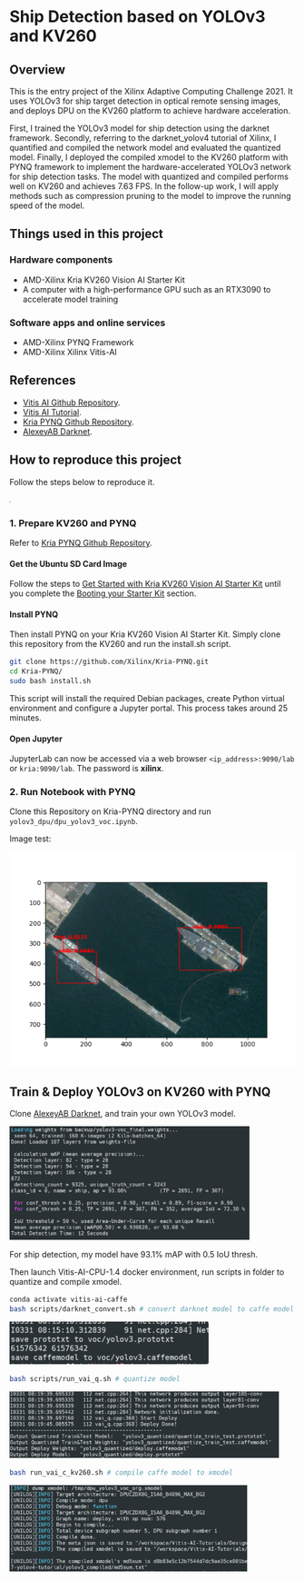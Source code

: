 # Ship Detection based on YOLOv3 and KV260

## Overview

This is the entry project of the Xilinx Adaptive Computing Challenge 2021. It uses YOLOv3 for ship target detection in optical remote sensing images, and deploys DPU on the KV260 platform to achieve hardware acceleration. 

First, I trained the YOLOv3 model for ship detection using the darknet framework. Secondly, referring to the darknet_yolov4 tutorial of Xilinx, I quantified and compiled the network model and evaluated the quantized model. Finally, I deployed the compiled xmodel to the KV260 platform with PYNQ framework to implement the hardware-accelerated YOLOv3 network for ship detection tasks. The model with quantized and compiled performs well on KV260 and achieves 7.63 FPS. In the follow-up work, I will apply methods such as compression pruning to the model to improve the running speed of the model.

## Things used in this project

### Hardware components

* AMD-Xilinx Kria KV260 Vision AI Starter Kit
* A computer with a high-performance GPU such as an RTX3090 to accelerate model training

### Software apps and online services

* AMD-Xilinx PYNQ Framework
* AMD-Xilinx Xilinx Vitis-AI

## References

* [Vitis AI Github Repository](https://github.com/Xilinx/Vitis-AI).
* [Vitis AI Tutorial](https://github.com/Xilinx/Vitis-AI-Tutorials).
* [Kria PYNQ Github Repository](https://github.com/Xilinx/Kria-PYNQ).
* [AlexeyAB Darknet](https://github.com/AlexeyAB/darknet).

## How to reproduce this project

Follow the steps below to reproduce it.

<img src="https://github.com/xlsjdjdk/Ship-Detection-based-on-YOLOv3-and-KV260/blob/master/img/kv260.png" style="zoom: 15%;" />

### 1. Prepare KV260 and PYNQ

Refer to [Kria PYNQ Github Repository](https://github.com/Xilinx/Kria-PYNQ).

#### Get the Ubuntu SD Card Image

Follow the steps to [Get Started with Kria KV260 Vision AI Starter Kit](https://www.xilinx.com/products/som/kria/kv260-vision-starter-kit/kv260-getting-started-ubuntu/setting-up-the-sd-card-image.html) until you complete the [Booting your Starter Kit](https://www.xilinx.com/products/som/kria/kv260-vision-starter-kit/kv260-getting-started-ubuntu/booting-your-starter-kit.html) section.

#### Install PYNQ

Then install PYNQ on your Kria KV260 Vision AI Starter Kit. Simply clone this repository from the KV260 and run the install.sh script.

```bash
git clone https://github.com/Xilinx/Kria-PYNQ.git
cd Kria-PYNQ/
sudo bash install.sh
```

This script will install the required Debian packages, create Python virtual environment and configure a Jupyter portal. This process takes around 25 minutes.

#### Open Jupyter

JupyterLab can now be accessed via a web browser `<ip_address>:9090/lab` or `kria:9090/lab`. The password is **xilinx**.

### 2. Run Notebook with PYNQ

Clone this Repository on Kria-PYNQ directory and run `yolov3_dpu/dpu_yolov3_voc.ipynb`.

Image test:

![output_22_1](https://github.com/xlsjdjdk/Ship-Detection-based-on-YOLOv3-and-KV260/blob/master/img/output.png)

## Train & Deploy YOLOv3 on KV260 with PYNQ

Clone [AlexeyAB Darknet](https://github.com/AlexeyAB/darknet), and train your own YOLOv3 model.

<img src="https://github.com/xlsjdjdk/Ship-Detection-based-on-YOLOv3-and-KV260/blob/master/img/train.png" style="zoom: 67%;" />

For ship detection, my model have 93.1% mAP  with 0.5 IoU thresh.

Then launch Vitis-AI-CPU-1.4 docker environment, run scripts in folder to quantize and compile xmodel.

```bash
conda activate vitis-ai-caffe
bash scripts/darknet_convert.sh # convert darknet model to caffe model
```

![image-20220331221545009](https://github.com/xlsjdjdk/Ship-Detection-based-on-YOLOv3-and-KV260/blob/master/img/convert.png)

```bash
bash scripts/run_vai_q.sh # quantize model
```

<img src="https://github.com/xlsjdjdk/Ship-Detection-based-on-YOLOv3-and-KV260/blob/master/img/quantize.png" style="zoom:67%;" />

```bash
bash run_vai_c_kv260.sh # compile caffe model to xmodel
```

<img src="https://github.com/xlsjdjdk/Ship-Detection-based-on-YOLOv3-and-KV260/blob/master/img/compile.png" style="zoom:67%;" />



